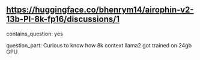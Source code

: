 ## https://huggingface.co/bhenrym14/airophin-v2-13b-PI-8k-fp16/discussions/1

contains_question: yes

question_part: Curious to know how 8k context llama2 got trained on 24gb GPU